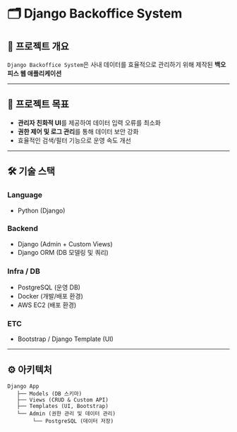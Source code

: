 # 🗂️ Django Backoffice System

## 📌 프로젝트 개요
`Django Backoffice System`은 사내 데이터를 효율적으로 관리하기 위해 제작된 **백오피스 웹 애플리케이션**  


---

## 🎯 프로젝트 목표
- **관리자 친화적 UI**를 제공하여 데이터 입력 오류를 최소화
- **권한 제어 및 로그 관리**를 통해 데이터 보안 강화
- 효율적인 검색/필터 기능으로 운영 속도 개선

---

## 🛠️ 기술 스택

### Language
- Python (Django)

### Backend
- Django (Admin + Custom Views)
- Django ORM (DB 모델링 및 쿼리)

### Infra / DB
- PostgreSQL (운영 DB)
- Docker (개발/배포 환경)
- AWS EC2 (배포 환경)

### ETC
- Bootstrap / Django Template (UI)

---

## ⚙️ 아키텍처
```text
Django App
   ├── Models (DB 스키마)
   ├── Views (CRUD & Custom API)
   ├── Templates (UI, Bootstrap)
   └── Admin (권한 관리 및 데이터 관리)
        └── PostgreSQL (데이터 저장)
